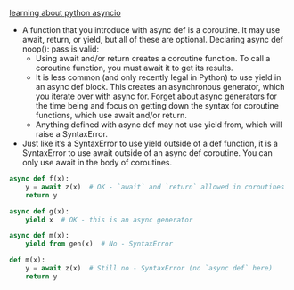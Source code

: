 [learning about python asyncio](https://realpython.com/async-io-python/)

- A function that you introduce with async def is a coroutine. It may use await, return, or yield, but all of these are optional. Declaring async def noop(): pass is valid:
  - Using await and/or return creates a coroutine function. To call a coroutine function, you must await it to get its results.
  - It is less common (and only recently legal in Python) to use yield in an async def block. This creates an asynchronous generator, which you iterate over with async for. Forget about async generators for the time being and focus on getting down the syntax for coroutine functions, which use await and/or return.
  - Anything defined with async def may not use yield from, which will raise a SyntaxError.
- Just like it’s a SyntaxError to use yield outside of a def function, it is a SyntaxError to use await outside of an async def coroutine. You can only use await in the body of coroutines.


```py
async def f(x):
    y = await z(x)  # OK - `await` and `return` allowed in coroutines
    return y

async def g(x):
    yield x  # OK - this is an async generator

async def m(x):
    yield from gen(x)  # No - SyntaxError

def m(x):
    y = await z(x)  # Still no - SyntaxError (no `async def` here)
    return y
```


